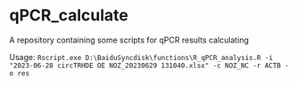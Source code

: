 # qPCR_calculate
A repository containing some scripts for qPCR results calculating

Usage:
`Rscript.exe D:\BaiduSyncdisk\functions\R_qPCR_analysis.R -i "2023-06-28 circTRHDE OE NOZ_20230629 131040.xlsx" -c NOZ_NC -r ACTB -o res`
